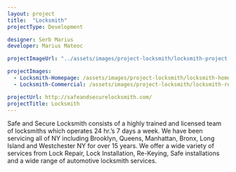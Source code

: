 ```yaml
---
layout: project
title:  "Locksmith"
projectType: Development

designer: Serb Marius
developer: Marius Mateoc

projectImageUrl: "../assets/images/project-locksmith/locksmith-project.png"

projectImages:
  - Locksmith-Homepage: /assets/images/project-locksmith/locksmith-homepage.jpg
  - Locksmith-Commercial: /assets/images/project-locksmith/locksmith-residential.jpg

projectUrl: http://safeandsecurelocksmith.com/
projectTitle: Locksmith
---
```

Safe and Secure Locksmith consists of a highly trained and licensed team of locksmiths which operates 24 hr.’s 7 days a week. We have been servicing all of NY including Brooklyn, Queens, Manhattan, Bronx, Long Island and Westchester NY for over 15 years. We offer a wide variety of services from Lock Repair, Lock Installation, Re-Keying, Safe installations and a wide range of automotive locksmith services.
